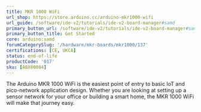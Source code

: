 ```yaml
---
title: MKR 1000 WiFi
url_shop: https://store.arduino.cc/arduino-mkr1000-wifi
url_guide: /software/ide-v2/tutorials/ide-v2-board-manager#samd
primary_button_url: /software/ide-v2/tutorials/ide-v2-board-manager#samd
primary_button_title: Get Started
core: arduino:samd
forumCategorySlug: '/hardware/mkr-boards/mkr1000/137'
certifications: [CE, UKCA]
status: end-of-life
productCode: '017'
sku: [ABX00004]
---
```


The Arduino MKR 1000 WiFi is the easiest point of entry to basic IoT and pico-network application design. Whether you are looking at setting up a sensor network for your office or building a smart home, the MKR 1000 WiFi will make that journey easy.